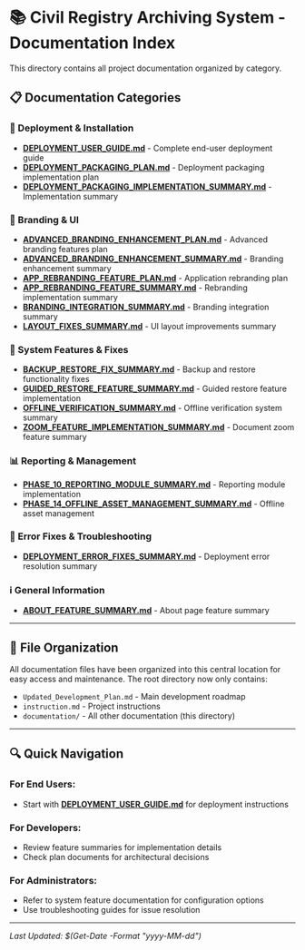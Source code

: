 # 📚 Civil Registry Archiving System - Documentation Index

This directory contains all project documentation organized by category.

## 📋 Documentation Categories

### 🚀 Deployment & Installation
- **[DEPLOYMENT_USER_GUIDE.md](DEPLOYMENT_USER_GUIDE.md)** - Complete end-user deployment guide
- **[DEPLOYMENT_PACKAGING_PLAN.md](DEPLOYMENT_PACKAGING_PLAN.md)** - Deployment packaging implementation plan
- **[DEPLOYMENT_PACKAGING_IMPLEMENTATION_SUMMARY.md](DEPLOYMENT_PACKAGING_IMPLEMENTATION_SUMMARY.md)** - Implementation summary

### 🎨 Branding & UI
- **[ADVANCED_BRANDING_ENHANCEMENT_PLAN.md](ADVANCED_BRANDING_ENHANCEMENT_PLAN.md)** - Advanced branding features plan
- **[ADVANCED_BRANDING_ENHANCEMENT_SUMMARY.md](ADVANCED_BRANDING_ENHANCEMENT_SUMMARY.md)** - Branding enhancement summary
- **[APP_REBRANDING_FEATURE_PLAN.md](APP_REBRANDING_FEATURE_PLAN.md)** - Application rebranding plan
- **[APP_REBRANDING_FEATURE_SUMMARY.md](APP_REBRANDING_FEATURE_SUMMARY.md)** - Rebranding implementation summary
- **[BRANDING_INTEGRATION_SUMMARY.md](BRANDING_INTEGRATION_SUMMARY.md)** - Branding integration summary
- **[LAYOUT_FIXES_SUMMARY.md](LAYOUT_FIXES_SUMMARY.md)** - UI layout improvements summary

### 🔧 System Features & Fixes
- **[BACKUP_RESTORE_FIX_SUMMARY.md](BACKUP_RESTORE_FIX_SUMMARY.md)** - Backup and restore functionality fixes
- **[GUIDED_RESTORE_FEATURE_SUMMARY.md](GUIDED_RESTORE_FEATURE_SUMMARY.md)** - Guided restore feature implementation
- **[OFFLINE_VERIFICATION_SUMMARY.md](OFFLINE_VERIFICATION_SUMMARY.md)** - Offline verification system summary
- **[ZOOM_FEATURE_IMPLEMENTATION_SUMMARY.md](ZOOM_FEATURE_IMPLEMENTATION_SUMMARY.md)** - Document zoom feature summary

### 📊 Reporting & Management
- **[PHASE_10_REPORTING_MODULE_SUMMARY.md](PHASE_10_REPORTING_MODULE_SUMMARY.md)** - Reporting module implementation
- **[PHASE_14_OFFLINE_ASSET_MANAGEMENT_SUMMARY.md](PHASE_14_OFFLINE_ASSET_MANAGEMENT_SUMMARY.md)** - Offline asset management

### 🐛 Error Fixes & Troubleshooting
- **[DEPLOYMENT_ERROR_FIXES_SUMMARY.md](DEPLOYMENT_ERROR_FIXES_SUMMARY.md)** - Deployment error resolution summary

### ℹ️ General Information
- **[ABOUT_FEATURE_SUMMARY.md](ABOUT_FEATURE_SUMMARY.md)** - About page feature summary

---

## 📁 File Organization

All documentation files have been organized into this central location for easy access and maintenance. The root directory now only contains:

- `Updated_Development_Plan.md` - Main development roadmap
- `instruction.md` - Project instructions
- `documentation/` - All other documentation (this directory)

---

## 🔍 Quick Navigation

### For End Users:
- Start with **[DEPLOYMENT_USER_GUIDE.md](DEPLOYMENT_USER_GUIDE.md)** for deployment instructions

### For Developers:
- Review feature summaries for implementation details
- Check plan documents for architectural decisions

### For Administrators:
- Refer to system feature documentation for configuration options
- Use troubleshooting guides for issue resolution

---

*Last Updated: $(Get-Date -Format "yyyy-MM-dd")*